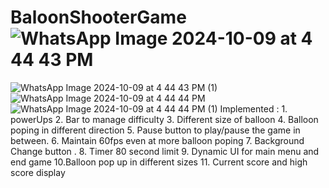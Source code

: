 # BaloonShooterGame![WhatsApp Image 2024-10-09 at 4 44 43 PM](https://github.com/user-attachments/assets/5b766852-78d0-4659-9c73-02261f55369d)
![WhatsApp Image 2024-10-09 at 4 44 43 PM (1)](https://github.com/user-attachments/assets/6da24931-d537-450c-af6f-e0d83d5421e8)
![WhatsApp Image 2024-10-09 at 4 44 44 PM](https://github.com/user-attachments/assets/7f5feabf-d727-4cd6-938c-794a32dce5ac)
![WhatsApp Image 2024-10-09 at 4 44 44 PM (1)](https://github.com/user-attachments/assets/68e9f657-de39-4758-bfaf-b7e62a0106e6)
Implemented : 1. powerUps
              2. Bar to manage difficulty
              3. Different  size of balloon 
              4. Balloon poping in different direction
              5. Pause button to play/pause the game in between.
              6. Maintain 60fps even at more balloon poping
              7. Background Change button .
              8. Timer 80 second limit
              9. Dynamic UI for main menu and end game
              10.Balloon pop up in different sizes
              11. Current score and high score display

